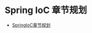 <div style='display: none'>

Copyright 2020 [HuiFer](http://github.com/huifer) All rights reserved.

Licensed under the Apache License, Version 2.0 (the "License");
you may not use this file except in compliance with the License.
You may obtain a copy of the License at

     http://www.apache.org/licenses/LICENSE-2.0

Unless required by applicable law or agreed to in writing, software
distributed under the License is distributed on an "AS IS" BASIS,
WITHOUT WARRANTIES OR CONDITIONS OF ANY KIND, either express or implied.
See the License for the specific language governing permissions and
limitations under the License.

</div>


# Spring IoC 章节规划
- [SpringIoC章节规划](SpringIoC章节规划.png)
